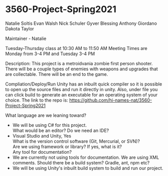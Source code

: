 # 3560-Project-Spring2021
Natalie Soltis
Evan Walsh
Nick Schuler
Gyver Blessing
Anthony Giordano
Dakota Taylor

Maintainer - Natalie

Tuesday-Thursday class at 10:30 AM to 11:50 AM
Meeting Times are Monday from 3-4 PM and Tuesday 3-4 PM

Description:
This project is a metroidvania zombie first person shooter. There will be a couple types of enemies with weapons and upgrades that are collectable. There will be an end to the game.

Compliation/Deploy/Run
Unity has an inbuilt quick compiler so it is possible to open up the source files and run it directly in unity. Also, under file you can click build to generate an executable for an operating system of your choice.
The link to the repo is: https://github.com/hi-names-nat/3560-Project-Spring2021

What language are we leaning toward?  
- We will be using C# for this project.  
What would be an editor? Do we need an IDE?  
- Visual Studio and Unity, Yes  
What is the version control software (Git, Mercurial, or SVN)?  
Are we using framework or library? If yes, what is it?  
Any tool for documentation?  
- We are currently not using tools for documentation. We are using XML comments.
Should there be a build system? Gradle, ant, npm etc?  
- We will be using Unity's inbuilt build system to build and run our project.  
